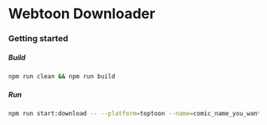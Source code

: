 # Webtoon Downloader

### Getting started

##### Build

```bash
npm run clean && npm run build
```

##### Run

```bash
npm run start:download -- --platform=toptoon --name=comic_name_you_want_to_download --config-path='./toptoon-account.json'
```
